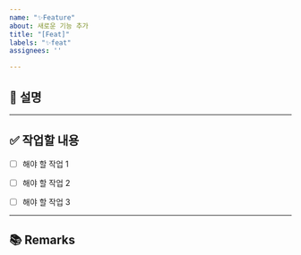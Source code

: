 ```yaml
---
name: "✨Feature"
about: 새로운 기능 추가
title: "[Feat]"
labels: "✨feat"
assignees: ''

---
```


## 📄 설명
<!-- 새로운 기능에 대한 설명을 작성해 주세요. -->

---

## ✅ 작업할 내용
<!-- 할 일을 체크박스 형태로 작성해주세요. -->
- [ ] 해야 할 작업 1
- [ ] 해야 할 작업 2
- [ ] 해야 할 작업 3  


---

## 📚 Remarks
<!-- 기능 개발에 있어 비고사항이 있다면 작성해 주세요. -->
